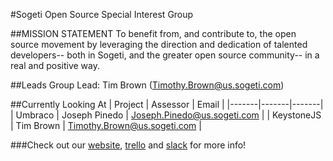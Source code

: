 #Sogeti Open Source Special Interest Group

##MISSION STATEMENT
To benefit from, and contribute to, the open source movement by leveraging the direction and dedication of
talented developers-- both in Sogeti, and the greater open source community-- in a real and positive way.

##Leads
Group Lead: Tim Brown (Timothy.Brown@us.sogeti.com)

##Currently Looking At
| Project |	Assessor	| Email |
|-------|-------|-------|
| Umbraco |	Joseph Pinedo	| Joseph.Pinedo@us.sogeti.com |
| KeystoneJS |	Tim Brown	| Timothy.Brown@us.sogeti.com |
  
###Check out our [website](https://sogetiopensourcesig.github.io/), [trello](https://trello.com/sogetiopensourcesig) and [slack](https://sogetiopensourcesig.slack.com/) for more info!
